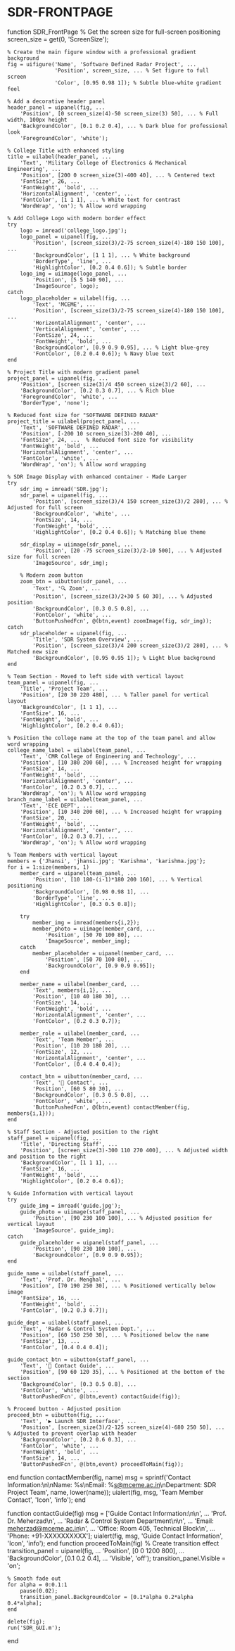 # SDR-FRONTPAGE
function SDR_FrontPage
    % Get the screen size for full-screen positioning
    screen_size = get(0, 'ScreenSize');
    
    % Create the main figure window with a professional gradient background
    fig = uifigure('Name', 'Software Defined Radar Project', ...
                   'Position', screen_size, ... % Set figure to full screen
                   'Color', [0.95 0.98 1]); % Subtle blue-white gradient feel

    % Add a decorative header panel
    header_panel = uipanel(fig, ...
        'Position', [0 screen_size(4)-50 screen_size(3) 50], ... % Full width, 100px height
        'BackgroundColor', [0.1 0.2 0.4], ... % Dark blue for professional look
        'ForegroundColor', 'white');

    % College Title with enhanced styling
    title = uilabel(header_panel, ...
        'Text', 'Military College of Electronics & Mechanical Engineering', ...
        'Position', [200 0 screen_size(3)-400 40], ... % Centered text
        'FontSize', 26, ...
        'FontWeight', 'bold', ...
        'HorizontalAlignment', 'center', ...
        'FontColor', [1 1 1], ... % White text for contrast
        'WordWrap', 'on'); % Allow word wrapping

    % Add College Logo with modern border effect
    try
        logo = imread('college_logo.jpg');
        logo_panel = uipanel(fig, ...
            'Position', [screen_size(3)/2-75 screen_size(4)-180 150 100], ...
            'BackgroundColor', [1 1 1], ... % White background
            'BorderType', 'line', ...
            'HighlightColor', [0.2 0.4 0.6]); % Subtle border
        logo_img = uiimage(logo_panel, ...
            'Position', [5 5 140 90], ...
            'ImageSource', logo);
    catch
        logo_placeholder = uilabel(fig, ...
            'Text', 'MCEME', ...
            'Position', [screen_size(3)/2-75 screen_size(4)-180 150 100], ...
            'HorizontalAlignment', 'center', ...
            'VerticalAlignment', 'center', ...
            'FontSize', 24, ...
            'FontWeight', 'bold', ...
            'BackgroundColor', [0.9 0.9 0.95], ... % Light blue-grey
            'FontColor', [0.2 0.4 0.6]); % Navy blue text
    end

    % Project Title with modern gradient panel
    project_panel = uipanel(fig, ...
        'Position', [screen_size(3)/4 450 screen_size(3)/2 60], ...
        'BackgroundColor', [0.2 0.3 0.7], ... % Rich blue
        'ForegroundColor', 'white', ...
        'BorderType', 'none');
    
    % Reduced font size for "SOFTWARE DEFINED RADAR"
    project_title = uilabel(project_panel, ...
        'Text', 'SOFTWARE DEFINED RADAR', ...
        'Position', [-200 10 screen_size(3)-200 40], ...
        'FontSize', 24, ...  % Reduced font size for visibility
        'FontWeight', 'bold', ...
        'HorizontalAlignment', 'center', ...
        'FontColor', 'white', ...
        'WordWrap', 'on'); % Allow word wrapping

    % SDR Image Display with enhanced container - Made Larger
    try
        sdr_img = imread('SDR.jpg');
        sdr_panel = uipanel(fig, ...
            'Position', [screen_size(3)/4 150 screen_size(3)/2 280], ... % Adjusted for full screen
            'BackgroundColor', 'white', ...
            'FontSize', 14, ...
            'FontWeight', 'bold', ...
            'HighlightColor', [0.2 0.4 0.6]); % Matching blue theme
        
        sdr_display = uiimage(sdr_panel, ...
            'Position', [20 -75 screen_size(3)/2-10 500], ... % Adjusted size for full screen
            'ImageSource', sdr_img);
        
        % Modern zoom button
        zoom_btn = uibutton(sdr_panel, ...
            'Text', '🔍 Zoom', ...
            'Position', [screen_size(3)/2+30 5 60 30], ... % Adjusted position
            'BackgroundColor', [0.3 0.5 0.8], ...
            'FontColor', 'white', ...
            'ButtonPushedFcn', @(btn,event) zoomImage(fig, sdr_img));
    catch
        sdr_placeholder = uipanel(fig, ...
            'Title', 'SDR System Overview', ...
            'Position', [screen_size(3)/4 200 screen_size(3)/2 280], ... % Matched new size
            'BackgroundColor', [0.95 0.95 1]); % Light blue background
    end

    % Team Section - Moved to left side with vertical layout
    team_panel = uipanel(fig, ...
        'Title', 'Project Team', ...
        'Position', [20 30 220 480], ... % Taller panel for vertical layout
        'BackgroundColor', [1 1 1], ...
        'FontSize', 16, ...
        'FontWeight', 'bold', ...
        'HighlightColor', [0.2 0.4 0.6]);
    
    % Position the college name at the top of the team panel and allow word wrapping
    college_name_label = uilabel(team_panel, ...
        'Text', 'CMR College of Engineering and Technology', ...
        'Position', [10 380 200 60], ... % Increased height for wrapping
        'FontSize', 14, ...
        'FontWeight', 'bold', ...
        'HorizontalAlignment', 'center', ...
        'FontColor', [0.2 0.3 0.7], ...
        'WordWrap', 'on'); % Allow word wrapping
    branch_name_label = uilabel(team_panel, ...
        'Text', 'ECE DEPT', ...
        'Position', [10 340 200 60], ... % Increased height for wrapping
        'FontSize', 20, ...
        'FontWeight', 'bold', ...
        'HorizontalAlignment', 'center', ...
        'FontColor', [0.2 0.3 0.7], ...
        'WordWrap', 'on'); % Allow word wrapping

    % Team Members with vertical layout
    members = {'Jhansi', 'jhansi.jpg'; 'Karishma', 'karishma.jpg'};
    for i = 1:size(members, 1)
        member_card = uipanel(team_panel, ...
            'Position', [10 180-(i-1)*180 200 160], ... % Vertical positioning
            'BackgroundColor', [0.98 0.98 1], ...
            'BorderType', 'line', ...
            'HighlightColor', [0.3 0.5 0.8]);
        
        try
            member_img = imread(members{i,2});
            member_photo = uiimage(member_card, ...
                'Position', [50 70 100 80], ...
                'ImageSource', member_img);
        catch
            member_placeholder = uipanel(member_card, ...
                'Position', [50 70 100 80], ...
                'BackgroundColor', [0.9 0.9 0.95]);
        end
        
        member_name = uilabel(member_card, ...
            'Text', members{i,1}, ...
            'Position', [10 40 180 30], ...
            'FontSize', 14, ...
            'FontWeight', 'bold', ...
            'HorizontalAlignment', 'center', ...
            'FontColor', [0.2 0.3 0.7]);
        
        member_role = uilabel(member_card, ...
            'Text', 'Team Member', ...
            'Position', [10 20 180 20], ...
            'FontSize', 12, ...
            'HorizontalAlignment', 'center', ...
            'FontColor', [0.4 0.4 0.4]);
        
        contact_btn = uibutton(member_card, ...
            'Text', '📧 Contact', ...
            'Position', [60 5 80 30], ...
            'BackgroundColor', [0.3 0.5 0.8], ...
            'FontColor', 'white', ...
            'ButtonPushedFcn', @(btn,event) contactMember(fig, members{i,1}));
    end

    % Staff Section - Adjusted position to the right
    staff_panel = uipanel(fig, ...
        'Title', 'Directing Staff', ...
        'Position', [screen_size(3)-300 110 270 400], ... % Adjusted width and position to the right
        'BackgroundColor', [1 1 1], ...
        'FontSize', 16, ...
        'FontWeight', 'bold', ...
        'HighlightColor', [0.2 0.4 0.6]);

    % Guide Information with vertical layout
    try
        guide_img = imread('guide.jpg');
        guide_photo = uiimage(staff_panel, ...
            'Position', [90 230 100 100], ... % Adjusted position for vertical layout
            'ImageSource', guide_img);
    catch
        guide_placeholder = uipanel(staff_panel, ...
            'Position', [90 230 100 100], ...
            'BackgroundColor', [0.9 0.9 0.95]);
    end

    guide_name = uilabel(staff_panel, ...
        'Text', 'Prof. Dr. Menghal', ...
        'Position', [70 190 250 30], ... % Positioned vertically below image
        'FontSize', 16, ...
        'FontWeight', 'bold', ...
        'FontColor', [0.2 0.3 0.7]);

    guide_dept = uilabel(staff_panel, ...
        'Text', 'Radar & Control System Dept.', ...
        'Position', [60 150 250 30], ... % Positioned below the name
        'FontSize', 13, ...
        'FontColor', [0.4 0.4 0.4]);

    guide_contact_btn = uibutton(staff_panel, ...
        'Text', '📱 Contact Guide', ...
        'Position', [90 60 120 35], ... % Positioned at the bottom of the section
        'BackgroundColor', [0.3 0.5 0.8], ...
        'FontColor', 'white', ...
        'ButtonPushedFcn', @(btn,event) contactGuide(fig));

    % Proceed button - Adjusted position
    proceed_btn = uibutton(fig, ...
        'Text', '▶ Launch SDR Interface', ...
        'Position', [screen_size(3)/2-125 screen_size(4)-680 250 50], ... % Adjusted to prevent overlap with header
        'BackgroundColor', [0.2 0.6 0.3], ...
        'FontColor', 'white', ...
        'FontWeight', 'bold', ...
        'FontSize', 14, ...
        'ButtonPushedFcn', @(btn,event) proceedToMain(fig));
end
function contactMember(fig, name)
    msg = sprintf('Contact Information:\n\nName: %s\nEmail: %s@mceme.ac.in\nDepartment: SDR Project Team', name, lower(name));
    uialert(fig, msg, 'Team Member Contact', 'Icon', 'info');
end

function contactGuide(fig)
    msg = ['Guide Contact Information:\n\n', ...
           'Prof. Dr. Meherzad\n', ...
           'Radar & Control System Department\n\n', ...
           'Email: meherzad@mceme.ac.in\n', ...
           'Office: Room 405, Technical Block\n', ...
           'Phone: +91-XXXXXXXXXX'];
    uialert(fig, msg, 'Guide Contact Information', 'Icon', 'info');
end
function proceedToMain(fig)
    % Create transition effect
    transition_panel = uipanel(fig, ...
        'Position', [0 0 1200 800], ...
        'BackgroundColor', [0.1 0.2 0.4], ...
        'Visible', 'off');
    transition_panel.Visible = 'on';
    
    % Smooth fade out
    for alpha = 0:0.1:1
        pause(0.02);
        transition_panel.BackgroundColor = [0.1*alpha 0.2*alpha 0.4*alpha];
    end
    
    delete(fig);
    run('SDR_GUI.m');
end
